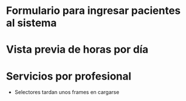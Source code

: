 #   Formulario para ingresar pacientes al sistema
#   Vista previa de horas por día
#   Servicios por profesional

- Selectores tardan unos frames en cargarse